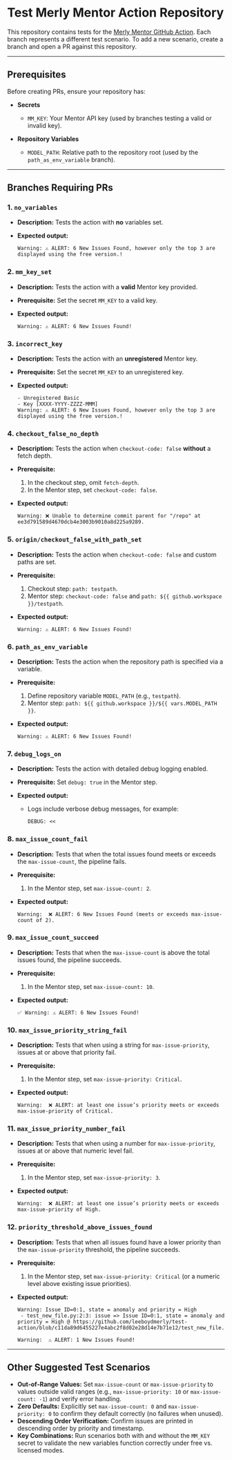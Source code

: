 # Test Merly Mentor Action Repository

This repository contains tests for the [Merly Mentor GitHub Action](https://github.com/merly-ai/mentor-action). Each branch represents a different test scenario. To add a new scenario, create a branch and open a PR against this repository.

---

## Prerequisites

Before creating PRs, ensure your repository has:

* **Secrets**

  * `MM_KEY`: Your Mentor API key (used by branches testing a valid or invalid key).

* **Repository Variables**

  * `MODEL_PATH`: Relative path to the repository root (used by the `path_as_env_variable` branch).

---

## Branches Requiring PRs

### 1. `no_variables`

* **Description:** Tests the action with **no** variables set.
* **Expected output:**

  ```text
  Warning: ⚠️ ALERT: 6 New Issues Found, however only the top 3 are displayed using the free version.!
  ```

### 2. `mm_key_set`

* **Description:** Tests the action with a **valid** Mentor key provided.
* **Prerequisite:** Set the secret `MM_KEY` to a valid key.
* **Expected output:**

  ```text
  Warning: ⚠️ ALERT: 6 New Issues Found!
  ```

### 3. `incorrect_key`

* **Description:** Tests the action with an **unregistered** Mentor key.
* **Prerequisite:** Set the secret `MM_KEY` to an unregistered key.
* **Expected output:**

  ```text
  - Unregistered Basic
  - Key [XXXX-YYYY-ZZZZ-MMM]
  Warning: ⚠️ ALERT: 6 New Issues Found, however only the top 3 are displayed using the free version.!
  ```

### 4. `checkout_false_no_depth`

* **Description:** Tests the action when `checkout-code: false` **without** a fetch depth.
* **Prerequisite:**

  1. In the checkout step, omit `fetch-depth`.
  2. In the Mentor step, set `checkout-code: false`.
* **Expected output:**

  ```text
  Warning: ❌ Unable to determine commit parent for "/repo" at ee3d791589d4670dcb4e3003b9010a8d225a9289.
  ```

### 5. `origin/checkout_false_with_path_set`

* **Description:** Tests the action when `checkout-code: false` and custom paths are set.
* **Prerequisite:**

  1. Checkout step: `path: testpath`.
  2. Mentor step: `checkout-code: false` and `path: ${{ github.workspace }}/testpath`.
* **Expected output:**

  ```text
  Warning: ⚠️ ALERT: 6 New Issues Found!
  ```

### 6. `path_as_env_variable`

* **Description:** Tests the action when the repository path is specified via a variable.
* **Prerequisite:**

  1. Define repository variable `MODEL_PATH` (e.g., `testpath`).
  2. Mentor step: `path: ${{ github.workspace }}/${{ vars.MODEL_PATH }}`.
* **Expected output:**

  ```text
  Warning: ⚠️ ALERT: 6 New Issues Found!
  ```

### 7. `debug_logs_on`

* **Description:** Tests the action with detailed debug logging enabled.
* **Prerequisite:** Set `debug: true` in the Mentor step.
* **Expected output:**

  * Logs include verbose debug messages, for example:

    ```text
    DEBUG: <<
    ```

### 8. `max_issue_count_fail`

* **Description:** Tests that when the total issues found meets or exceeds the `max-issue-count`, the pipeline fails.
* **Prerequisite:**
  1. In the Mentor step, set `max-issue-count: 2`.
* **Expected output:**

  ```text
  Warning:  ❌ ALERT: 6 New Issues Found (meets or exceeds max-issue-count of 2).
  ```

### 9. `max_issue_count_succeed`

* **Description:** Tests that when the `max-issue-count` is above the total issues found, the pipeline succeeds.
* **Prerequisite:**
  1. In the Mentor step, set `max-issue-count: 10`.
* **Expected output:**

  ```text
  ✅ Warning: ⚠️ ALERT: 6 New Issues Found!
  ```

### 10. `max_issue_priority_string_fail`

* **Description:** Tests that when using a string for `max-issue-priority`, issues at or above that priority fail.
* **Prerequisite:**
  1. In the Mentor step, set `max-issue-priority: Critical`.
* **Expected output:**

  ```text
  Warning:  ❌ ALERT: at least one issue’s priority meets or exceeds max-issue-priority of Critical.
  ```

### 11. `max_issue_priority_number_fail`

* **Description:** Tests that when using a number for `max-issue-priority`, issues at or above that numeric level fail.
* **Prerequisite:**
  1. In the Mentor step, set `max-issue-priority: 3`.
* **Expected output:**

  ```text
  Warning:  ❌ ALERT: at least one issue’s priority meets or exceeds max-issue-priority of High.
  ```

### 12. `priority_threshold_above_issues_found`

* **Description:** Tests that when all issues found have a lower priority than the `max-issue-priority` threshold, the pipeline succeeds.
* **Prerequisite:**
  1. In the Mentor step, set `max-issue-priority: Critical` (or a numeric level above existing issue priorities).
* **Expected output:**

  ```text
  Warning: Issue ID=0:1, state = anomaly and priority = High
   - test_new_file.py:2:3: issue => Issue ID=0:1, state = anomaly and priority = High @ https://github.com/leeboydmerly/test-action/blob/c11da89d6455227e4abc2f8d02e28d14e7b71e12/test_new_file.py#L2

  Warning:  ⚠️ ALERT: 1 New Issues Found!
  ```

---

## Other Suggested Test Scenarios

* **Out‑of‑Range Values:** Set `max-issue-count` or `max-issue-priority` to values outside valid ranges (e.g., `max-issue-priority: 10` or `max-issue-count: -1`) and verify error handling.
* **Zero Defaults:** Explicitly set `max-issue-count: 0` and `max-issue-priority: 0` to confirm they default correctly (no failures when unused).
* **Descending Order Verification:** Confirm issues are printed in descending order by priority and timestamp.
* **Key Combinations:** Run scenarios both with and without the `MM_KEY` secret to validate the new variables function correctly under free vs. licensed modes.
